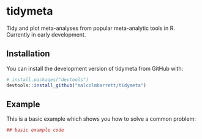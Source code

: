 
<!-- README.md is generated from README.Rmd. Please edit that file -->

# tidymeta

Tidy and plot meta-analyses from popular meta-analytic tools in R.
Currently in early development.

## Installation

You can install the development version of tidymeta from GitHub with:

``` r
# install.packages("devtools")
devtools::install_github("malcolmbarrett/tidymeta")
```

## Example

This is a basic example which shows you how to solve a common problem:

``` r
## basic example code
```
